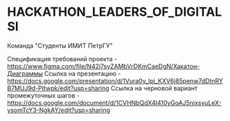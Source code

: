 # HACKATHON_LEADERS_OF_DIGITALSl

Команда "Студенты ИМИТ ПетрГУ"

Спецификация требований проекта - https://www.figma.com/file/N42j7syZAMbVrDKmCaeDgN/Хакатон-Диаграммы
Ccылка на презентацию - https://docs.google.com/presentation/d/1Vura0y_Ipi_KXV6j85penw7dDtnRYB7MUJ9d-PItwpk/edit?usp=sharing
Ссылка на черновой вариант промежуточных шагов - https://docs.google.com/document/d/1CVHNbQdX4I410yGoAJ5nixsyuLeX-ysomTcY3-NgkAY/edit?usp=sharing
